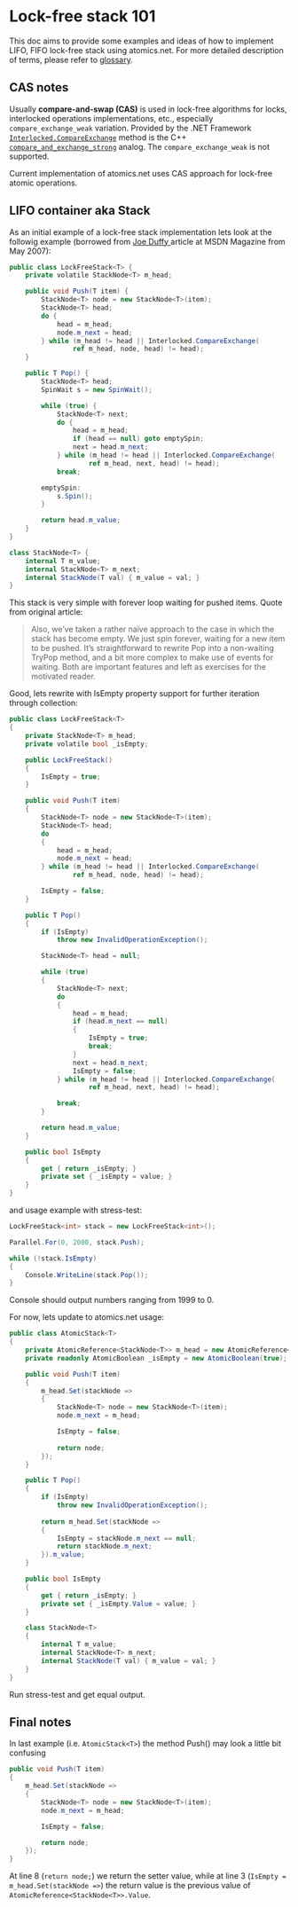 # Lock-free stack 101

This doc aims to provide some examples and ideas of how to implement LIFO, FIFO lock-free stack using atomics.net.
For more detailed description of terms, please refer to [glossary](glossary.md).

CAS notes
-------

Usually **compare-and-swap (CAS)** is used in lock-free algorithms for locks, interlocked operations implementations, etc., especially `compare_exchange_weak` variation.
Provided by the .NET Framework [`Interlocked.CompareExchange`](https://msdn.microsoft.com/ru-ru/library/system.threading.interlocked.compareexchange(v=vs.110).aspx) method is the C++ [`compare_and_exchange_strong`](http://en.cppreference.com/w/cpp/atomic/atomic/compare_exchange) analog. The `compare_exchange_weak` is not supported.

Current implementation of atomics.net uses CAS approach for lock-free atomic operations.

LIFO container aka Stack
-------

As an initial example of a lock-free stack implementation lets look at the followig example (borrowed from [Joe Duffy
](http://msdn.microsoft.com/msdnmag/issues/07/05/CLRInsideOut/default.aspx) article at MSDN Magazine from May 2007):
``` csharp
public class LockFreeStack<T> {
    private volatile StackNode<T> m_head;

    public void Push(T item) {
        StackNode<T> node = new StackNode<T>(item);
        StackNode<T> head;
        do {
            head = m_head;
            node.m_next = head;
        } while (m_head != head || Interlocked.CompareExchange(
                ref m_head, node, head) != head);
    }

    public T Pop() {
        StackNode<T> head;
        SpinWait s = new SpinWait();

        while (true) {
            StackNode<T> next;
            do {
                head = m_head;
                if (head == null) goto emptySpin;
                next = head.m_next;
            } while (m_head != head || Interlocked.CompareExchange(
                    ref m_head, next, head) != head);
            break;

        emptySpin:
            s.Spin();
        }

        return head.m_value;
    }
}

class StackNode<T> {
    internal T m_value;
    internal StackNode<T> m_next;
    internal StackNode(T val) { m_value = val; }
}
```
This stack is very simple with forever loop waiting for pushed items.
Quote from original article:
>Also, we’ve taken a rather naïve approach to the case in which the stack has become empty. We just spin forever, waiting for a new item to be pushed. It’s straightforward to rewrite Pop into a non-waiting TryPop method, and a bit more complex to make use of events for waiting. Both are important features and left as exercises for the motivated reader.

Good, lets rewrite with IsEmpty property support for further iteration through collection:
``` csharp
public class LockFreeStack<T>
{
    private StackNode<T> m_head;
    private volatile bool _isEmpty;

    public LockFreeStack()
    {
        IsEmpty = true;
    }

    public void Push(T item)
    {
        StackNode<T> node = new StackNode<T>(item);
        StackNode<T> head;
        do
        {
            head = m_head;
            node.m_next = head;
        } while (m_head != head || Interlocked.CompareExchange(
                ref m_head, node, head) != head);

        IsEmpty = false;
    }

    public T Pop()
    {
        if (IsEmpty)
            throw new InvalidOperationException();

        StackNode<T> head = null;

        while (true)
        {
            StackNode<T> next;
            do
            {
                head = m_head;
                if (head.m_next == null)
                {
                    IsEmpty = true;
                    break;
                }
                next = head.m_next;
                IsEmpty = false;
            } while (m_head != head || Interlocked.CompareExchange(
                    ref m_head, next, head) != head);

            break;
        }

        return head.m_value;
    }

    public bool IsEmpty
    {
        get { return _isEmpty; }
        private set { _isEmpty = value; }
    }
}
```

and usage example with stress-test:
``` csharp
LockFreeStack<int> stack = new LockFreeStack<int>();

Parallel.For(0, 2000, stack.Push);

while (!stack.IsEmpty)
{
    Console.WriteLine(stack.Pop());
}
```

Console should output numbers ranging from 1999 to 0.

For now, lets update to atomics.net usage:
``` csharp
public class AtomicStack<T>
{
    private AtomicReference<StackNode<T>> m_head = new AtomicReference<StackNode<T>>();
    private readonly AtomicBoolean _isEmpty = new AtomicBoolean(true);

    public void Push(T item)
    {
        m_head.Set(stackNode =>
        {
            StackNode<T> node = new StackNode<T>(item);
            node.m_next = m_head;

            IsEmpty = false;
            
            return node;
        });
    }

    public T Pop()
    {
        if (IsEmpty)
            throw new InvalidOperationException();
            
        return m_head.Set(stackNode =>
        {
            IsEmpty = stackNode.m_next == null;
            return stackNode.m_next;
        }).m_value;
    }

    public bool IsEmpty
    {
        get { return _isEmpty; }
        private set { _isEmpty.Value = value; }
    }

    class StackNode<T>
    {
        internal T m_value;
        internal StackNode<T> m_next;
        internal StackNode(T val) { m_value = val; }
    }
}
```

Run stress-test and get equal output.

Final notes
-------

In last example (i.e. `AtomicStack<T>`) the method Push() may look a little bit confusing
``` csharp
public void Push(T item)
{
    m_head.Set(stackNode =>
    {
        StackNode<T> node = new StackNode<T>(item);
        node.m_next = m_head;

        IsEmpty = false;

        return node;
    });
}
```
At line 8 (`return node;`) we return the setter value, while at line 3 (`IsEmpty = m_head.Set(stackNode =>`) the return value is the previous value of `AtomicReference<StackNode<T>>.Value`.